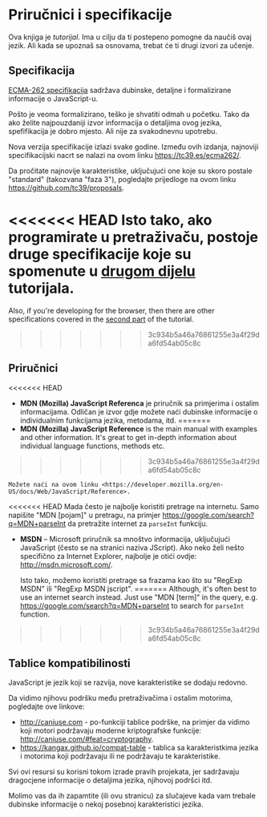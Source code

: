 
# Priručnici i specifikacije

Ova knjiga je *tutorijal*. Ima u cilju da ti postepeno pomogne da naučiš ovaj jezik. Ali kada se upoznaš sa osnovama, trebat će ti drugi izvori za učenje.

## Specifikacija

[ECMA-262 specifikacija](https://www.ecma-international.org/publications/standards/Ecma-262.htm) sadržava dubinske, detaljne i formalizirane informacije o JavaScript-u.

Pošto je veoma formalizirano, teško je shvatiti odmah u početku. Tako da ako želite najpouzdaniji izvor informacija o detaljima ovog jezika, spefifikacija je dobro mjesto. Ali nije za svakodnevnu upotrebu.

Nova verzija specifikacije izlazi svake godine. Između ovih izdanja, najnoviji specifikacijski nacrt se nalazi na ovom linku <https://tc39.es/ecma262/>.

Da pročitate najnovije karakteristike, uključujući one koje su skoro postale "standard" (takozvana "faza 3"), pogledajte prijedloge na ovom linku <https://github.com/tc39/proposals>.

<<<<<<< HEAD
Isto tako, ako programirate u pretraživaču, postoje druge specifikacije koje su spomenute u [drugom dijelu](info:browser-environment) tutorijala.
=======
Also, if you're developing for the browser, then there are other specifications covered in the [second part](info:browser-environment) of the tutorial.
>>>>>>> 3c934b5a46a76861255e3a4f29da6fd54ab05c8c

## Priručnici

<<<<<<< HEAD
- **MDN (Mozilla) JavaScript Referenca** je priručnik sa primjerima i ostalim informacijama. Odličan je izvor gdje možete naći dubinske informacije o individualnim funkcijama jezika, metodama, itd.
=======
- **MDN (Mozilla) JavaScript Reference** is the main manual with examples and other information. It's great to get in-depth information about individual language functions, methods etc.
>>>>>>> 3c934b5a46a76861255e3a4f29da6fd54ab05c8c

    Možete naći na ovom linku <https://developer.mozilla.org/en-US/docs/Web/JavaScript/Reference>.

<<<<<<< HEAD
     Mada često je najbolje koristiti pretrage na internetu. Samo napišite "MDN [pojam]" u pretragu, na primjer <https://google.com/search?q=MDN+parseInt> da pretražite internet za `parseInt` funkciju.


- **MSDN** – Microsoft priručnik sa mnoštvo informacija, uključujući JavaScript (često se na stranici naziva JScript). Ako neko želi nešto specifično za Internet Explorer, najbolje je otići ovdje: <http://msdn.microsoft.com/>.

    Isto tako, možemo koristiti pretrage sa frazama kao što su "RegExp MSDN" ili "RegExp MSDN jscript".
=======
Although, it's often best to use an internet search instead. Just use "MDN [term]" in the query, e.g. <https://google.com/search?q=MDN+parseInt> to search for `parseInt` function.
>>>>>>> 3c934b5a46a76861255e3a4f29da6fd54ab05c8c

## Tablice kompatibilinosti

JavaScript je jezik koji se razvija, nove karakteristike se dodaju redovno.

Da vidimo njihovu podršku među pretraživačima i ostalim motorima, pogledajte ove linkove:

- <http://caniuse.com> - po-funkciji tablice podrške, na primjer da vidimo koji motori podržavaju moderne kriptografske funkcije: <http://caniuse.com/#feat=cryptography>.
- <https://kangax.github.io/compat-table> - tablica sa karakteristkima jezika i motorima koji podržavaju ili ne podržavaju te karakteristike.

Svi ovi resursi su korisni tokom izrade pravih projekata, jer sadržavaju dragocjene informacije o detaljima jezika, njihovoj podršci itd.

Molimo vas da ih zapamtite (ili ovu stranicu) za slučajeve kada vam trebale dubinske informacije o nekoj posebnoj karakteristici jezika.
